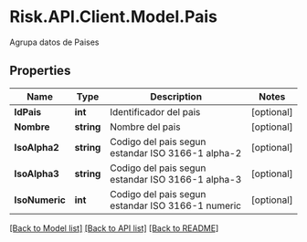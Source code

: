 # Risk.API.Client.Model.Pais
Agrupa datos de Paises
## Properties

Name | Type | Description | Notes
------------ | ------------- | ------------- | -------------
**IdPais** | **int** | Identificador del pais | [optional] 
**Nombre** | **string** | Nombre del pais | [optional] 
**IsoAlpha2** | **string** | Codigo del pais segun estandar ISO 3166-1 alpha-2 | [optional] 
**IsoAlpha3** | **string** | Codigo del pais segun estandar ISO 3166-1 alpha-3 | [optional] 
**IsoNumeric** | **int** | Codigo del pais segun estandar ISO 3166-1 numeric | [optional] 

[[Back to Model list]](../README.md#documentation-for-models) [[Back to API list]](../README.md#documentation-for-api-endpoints) [[Back to README]](../README.md)

